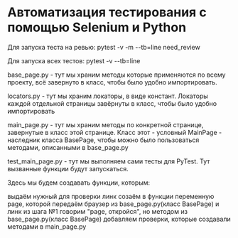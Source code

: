 # Автоматизация тестирования с помощью Selenium и Python
Для запуска теста на ревью:
pytest -v -m --tb=line need_review

Для запуска всех тестов:
pytest -v --tb=line

base_page.py - тут мы храним методы которые применяются по всему проекту, всё завернуто в класс, чтобы было удобно импортировать.

locators.py - тут мы храним локаторы, в виде констант. Локаторы каждой отдельной страницы завёрнуты в класс, чтобы было удобно импортировать

main_page.py - тут мы храним методы по конкретной странице, завернутые в класс этой странице. Класс этот - условный MainPage - наследник класса BasePage, чтобы можно было пользоваться методами, описанными в base_page.py

test_main_page.py - тут мы выполняем сами тесты для PyTest. Тут вызванные функции будут запускаться.

Здесь мы будем создавать функции, которым:

выдаём нужный для проверки линк
созаём в функции переменную page, которой передаём браузер из base_page.py(класс BasePage) и линк из шага №1
говорим "page, откройся", но методом из base_page.py(класс BasePage)
добавляем проверки, которые создавали методами в main_page.py
